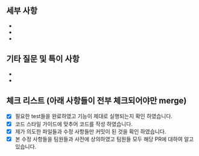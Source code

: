 ## 세부 사항
- 
-
-

## 기타 질문 및 특이 사항
-
-
 
## 체크 리스트 (아래 사항들이 전부 체크되어야만 merge)
- [x]  필요한 test들을 완료하였고 기능이 제대로 실행되는지 확인 하였습니다.
- [x]  코드 스타일 가이드에 맞추어 코드를 작성 하였습니다.
- [x]  제가 의도한 파일들과 수정 사항들만 커밋이 된 것을 확인 하였습니다.
- [x]  본 수정 사항들을 팀원들과 사전에 상의하였고 팀원들 모두 해당 PR에 대하여 알고 있습니다.
